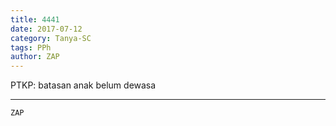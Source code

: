 ```yaml
---
title: 4441
date: 2017-07-12
category: Tanya-SC
tags: PPh
author: ZAP
---
```


PTKP: batasan anak belum dewasa

---



`ZAP`

